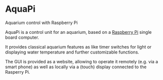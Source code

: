 # AquaPi
Aquarium control with Raspberry Pi

AquaPi is a control unit for an aquarium, based on a [Raspberry Pi](https://en.wikipedia.org/wiki/Raspberry_Pi) single board computer.
  
It provides classical aquarium features as like timer switches for light or displaying water temperature and further customizable functions.
  
The GUI is provided as a website, allowing to operate it remotely (e.g. via a smart phone) as well as locally via a (touch) display connected to the Rasperry Pi.